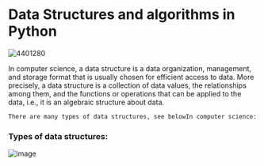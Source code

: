 ﻿# Data Structures and algorithms in Python
![4401280](https://user-images.githubusercontent.com/86852231/199852622-3690aa83-74c0-4b6f-bdd5-6b21fb3ff720.jpg)


In computer science, a data structure is a data organization, management, and storage format that is usually chosen for efficient access to data. More precisely, a data structure is a collection of data values, the relationships among them, and the functions or operations that can be applied to the data, i.e., it is an algebraic structure about data.

`There are many types of data structures, see belowIn computer science:`

### Types of data structures:
![image](https://user-images.githubusercontent.com/86852231/199851265-77c4108e-092b-4828-8803-34571ddffbcc.png)

